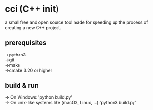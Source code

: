 # cci (C++ init)
a small free and open source tool made for speeding up the process of creating a new C++ project.

## prerequisites
->python3<br>
->git<br>
->make<br>
->cmake 3.20 or higher<br>

## build & run
-> On Windows: 'python build.py'<br>
-> On unix-like systems like (macOS, Linux, ...):'python3 build.py'<br>
